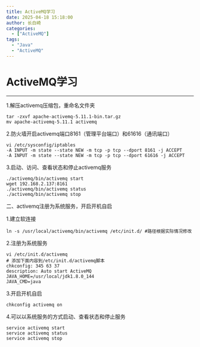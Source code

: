 ```yaml
---
title: ActiveMQ学习
date: 2025-04-18 15:18:00
author: 长白崎
categories:
  - ["ActiveMQ"]
tags:
  - "Java"
  - "ActiveMQ"
---
```




# ActiveMQ学习

---

1.解压activemq压缩包，重命名文件夹

```shell
tar -zxvf apache-activemq-5.11.1-bin.tar.gz
mv apache-activemq-5.11.1 activemq
```

2.防火墙开启activemq端口8161（管理平台端口）和61616（通讯端口）

```shell
vi /etc/sysconfig/iptables
-A INPUT -m state --state NEW -m tcp -p tcp --dport 8161 -j ACCEPT
-A INPUT -m state --state NEW -m tcp -p tcp --dport 61616 -j ACCEPT
```

3.启动、访问、查看状态和停止activemq服务

```shell
./activemq/bin/activemq start
wget 192.168.2.137:8161
./activemq/bin/activemq status
./activemq/bin/activemq stop
```

二、activemq注册为系统服务，开启开机自启

1.建立软连接

```shell
ln -s /usr/local/activemq/bin/activemq /etc/init.d/ #路径根据实际情况修改
```

2.注册为系统服务

```shell
vi /etc/init.d/activemq
# 添加下面内容到/etc/init.d/activemq脚本
chkconfig: 345 63 37
description: Auto start ActiveMQ
JAVA_HOME=/usr/local/jdk1.8.0_144
JAVA_CMD=java
```



3.开启开机自启

```shell
chkconfig activemq on
```

4.可以以系统服务的方式启动、查看状态和停止服务

```shell
service activemq start
service activemq status
service activemq stop
```


